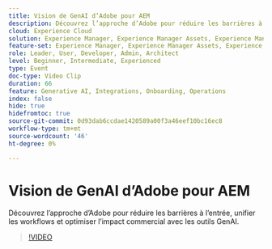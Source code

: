 ```yaml
---
title: Vision de GenAI d’Adobe pour AEM
description: Découvrez l’approche d’Adobe pour réduire les barrières à l’entrée, unifier les workflows et optimiser l’impact commercial avec les outils GenAI.
cloud: Experience Cloud
solution: Experience Manager, Experience Manager Assets, Experience Manager Forms, Experience Manager Sites, Sensei
feature-set: Experience Manager, Experience Manager Assets, Experience Manager Forms, Experience Manager Sites
role: Leader, User, Developer, Admin, Architect
level: Beginner, Intermediate, Experienced
type: Event
doc-type: Video Clip
duration: 66
feature: Generative AI, Integrations, Onboarding, Operations
index: false
hide: true
hidefromtoc: true
source-git-commit: 0d93dab6ccdae1420589a00f3a46eef10bc16ec8
workflow-type: tm+mt
source-wordcount: '46'
ht-degree: 0%

---
```



# Vision de GenAI d’Adobe pour AEM

Découvrez l’approche d’Adobe pour réduire les barrières à l’entrée, unifier les workflows et optimiser l’impact commercial avec les outils GenAI.

>[!VIDEO](https://video.tv.adobe.com/v/3462143/?learn=on&enablevpops&captions=fre_fr)
